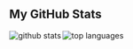 ## My GitHub Stats

<img align="left" alt="github stats" src="https://github-readme-stats-nick.vercel.app/?username=nicklasdev&count_private=true&include_all_commits=true&show_icons=true&theme=dracula" />
  <img align="left" alt="top languages" src="https://github-readme-stats-nick.vercel.app/top-langs/?username=nicklasdev&layout=compact&theme=dracula" />
</a>
